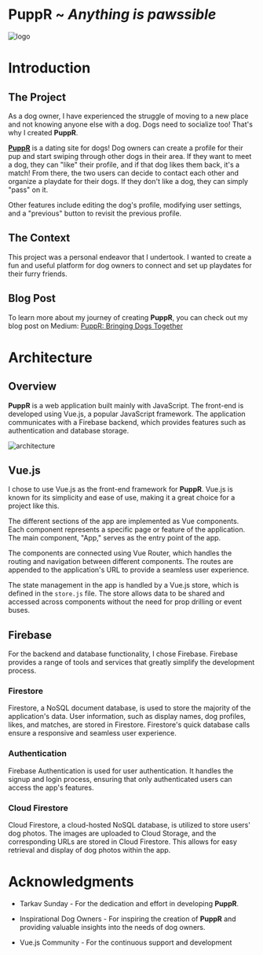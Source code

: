 # PuppR ~ *Anything is pawssible*

![logo](https://i.imgur.com/zg49V5K.png)

# Introduction

## The Project
As a dog owner, I have experienced the struggle of moving to a new place and not knowing anyone else with a dog. Dogs need to socialize too! That's why I created **PuppR**.

[**PuppR**](https://puppr.best/) is a dating site for dogs! Dog owners can create a profile for their pup and start swiping through other dogs in their area. If they want to meet a dog, they can "like" their profile, and if that dog likes them back, it's a match! From there, the two users can decide to contact each other and organize a playdate for their dogs. If they don't like a dog, they can simply "pass" on it.

Other features include editing the dog's profile, modifying user settings, and a "previous" button to revisit the previous profile.

## The Context
This project was a personal endeavor that I undertook. I wanted to create a fun and useful platform for dog owners to connect and set up playdates for their furry friends.

## Blog Post
To learn more about my journey of creating **PuppR**, you can check out my blog post on Medium: [PuppR: Bringing Dogs Together](https://link.medium.com/iM1VuBXZAAb)

# Architecture

## Overview
**PuppR** is a web application built mainly with JavaScript. The front-end is developed using Vue.js, a popular JavaScript framework. The application communicates with a Firebase backend, which provides features such as authentication and database storage.

![architecture](https://i.imgur.com/fSbo6ho.jpg)

## Vue.js
I chose to use Vue.js as the front-end framework for **PuppR**. Vue.js is known for its simplicity and ease of use, making it a great choice for a project like this.

The different sections of the app are implemented as Vue components. Each component represents a specific page or feature of the application. The main component, "App," serves as the entry point of the app.

The components are connected using Vue Router, which handles the routing and navigation between different components. The routes are appended to the application's URL to provide a seamless user experience.

The state management in the app is handled by a Vue.js store, which is defined in the `store.js` file. The store allows data to be shared and accessed across components without the need for prop drilling or event buses.

## Firebase
For the backend and database functionality, I chose Firebase. Firebase provides a range of tools and services that greatly simplify the development process.

### Firestore
Firestore, a NoSQL document database, is used to store the majority of the application's data. User information, such as display names, dog profiles, likes, and matches, are stored in Firestore. Firestore's quick database calls ensure a responsive and seamless user experience.

### Authentication
Firebase Authentication is used for user authentication. It handles the signup and login process, ensuring that only authenticated users can access the app's features.

### Cloud Firestore
Cloud Firestore, a cloud-hosted NoSQL database, is utilized to store users' dog photos. The images are uploaded to Cloud Storage, and the corresponding URLs are stored in Cloud Firestore. This allows for easy retrieval and display of dog photos within the app.

# Acknowledgments

* Tarkav Sunday - For the dedication and effort in developing **PuppR**.

* Inspirational Dog Owners - For inspiring the creation of **PuppR** and providing valuable insights into the needs of dog owners.

* Vue.js Community - For the continuous support and development 
